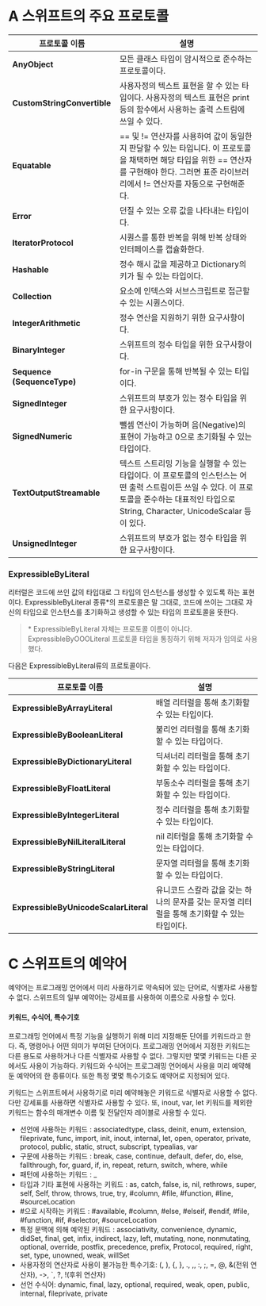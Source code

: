 # A 스위프트의 주요 프로토콜

| 프로토콜 이름               | 설명                                                         |
| --------------------------- | ------------------------------------------------------------ |
| **AnyObject**               | 모든 클래스 타입이 암시적으로 준수하는 프로토콜이다.         |
| **CustomStringConvertible** | 사용자정의 텍스트 표현을 할 수 있는 타입이다. 사용자정의 텍스트 표현은 print 등의 함수에서 사용하는 출력 스트림에 쓰일 수 있다. |
| **Equatable**               | == 및 != 연산자를 사용하여 값이 동일한지 판달할 수 있는 타입니다. 이 프로토콜을 채택하면 해당 타입을 위한 == 연산자를 구현해야 한다. 그러면 표준 라이브러리에서 != 연산자를 자동으로 구현해준다. |
| **Error**                   | 던질 수 있는 오류 값을 나타내는 타입이다.                    |
| **IteratorProtocol**        | 시퀀스를 통한 반복을 위해 반복 상태와 인터페이스를 캡슐화한다. |
| **Hashable**                | 정수 해시 값을 제공하고 Dictionary의 키가 될 수 있는 타입이다. |
| **Collection**              | 요소에 인덱스와 서브스크립트로 접근할 수 있는 시퀀스이다.    |
| **IntegerArithmetic**       | 정수 연산을 지원하기 위한 요구사항이다.                      |
| **BinaryInteger**           | 스위프트의 정수 타입을 위한 요구사항이다.                    |
| **Sequence (SequenceType)** | for-in 구문을 통해 반복될 수 있는 타입이다.                  |
| **SignedInteger**           | 스위프트의 부호가 있는 정수 타입을 위한 요구사항이다.        |
| **SignedNumeric**           | 뺄셈 연산이 가능하며 음(Negative)의 표현이 가능하고 0으로 초기화될 수 있는 타입이다. |
| **TextOutputStreamable**    | 텍스트 스트리밍 기능을 실행할 수 있는 타입이다. 이 프로토콜의 인스턴스는 어떤 출력 스트림이든 쓰일 수 있다. 이 프로토콜을 준수하는 대표적인 타입으로 String, Character, UnicodeScalar 등이 있다. |
| **UnsignedInteger**         | 스위프트의 부호가 없는 정수 타입을 위한 요구사항이다.        |

### ExpressibleByLiteral

리터럴은 코드에 쓰인 값의 타입대로 그 타입의 인스턴스를 생성할 수 있도록 하는 표현이다. ExpressibleByLiteral 종류*의 프로토콜은 말 그대로, 코드에 쓰이는 그대로 자신의 타입으로 인스턴스를 초기화하고 생성할 수 있는 타입의 프로토콜을 뜻한다.                                                                                                                                                                                                                                                                                                                                                                                                                                                                                                                                                                                                                                                                                                                                                                                                                                                                                                                                                                                                                                                                                                                                                                                                                                                                                                                                                                                                                                                                                                                                                                                                                                                                                                                                                                                                                                                                                                                                                                                                                                                                                                                                                                                                                                                                            

> \* ExpressibleByLiteral 자체는 프로토콜 이름이 아니다. ExpressibleByOOOLiteral 프로토콜 타입을 통칭하기 위해 저자가 임의로 사용했다.

다음은 ExpressibleByLiteral류의 프로토콜이다.

| 프로토콜 이름                         | 설명                                                         |
| ------------------------------------- | ------------------------------------------------------------ |
| **ExpressibleByArrayLiteral**         | 배열 리터럴을 통해 초기화할 수 있는 타입이다.                |
| **ExpressibleByBooleanLiteral**       | 불리언 리터럴을 통해 초기화할 수 있는 타입이다.              |
| **ExpressibleByDictionaryLiteral**    | 딕셔너리 리터럴을 통해 초기화할 수 있는 타입이다.            |
| **ExpressibleByFloatLiteral**         | 부동소수 리터럴을 통해 초기화할 수 있는 타입이다.            |
| **ExpressibleByIntegerLiteral**       | 정수 리터럴을 통해 초기화할 수 있는 타입이다.                |
| **ExpressibleByNilLiteralLiteral**    | nil 리터럴을 통해 초기화할 수 있는 타입이다.                 |
| **ExpressibleByStringLiteral**        | 문자열 리터럴을 통해 초기화할 수 있는 타입이다.              |
| **ExpressibleByUnicodeScalarLiteral** | 유니코드 스칼라 값을 갖는 하나의 문자를 갖는 문자열 리터럴을 통해 초기화할 수 있는 타입이다. |



# C 스위프트의 예약어

예약어는 프로그래밍 언어에서 미리 사용하기로 약속되어 있는 단어로, 식별자로 사용할 수 없다. 스위프트의 일부 예약어는 강세표를 사용하여 이름으로 사용할 수 있다. 

#### 키워드, 수식어, 특수기호

프로그래밍 언어에서 특정 기능을 실행하기 위해 미리 지정해둔 단어를 키워드라고 한다. 즉, 명령어나 어떤 의미가 부여된 단어이다. 프로그래밍 언어에서 지정한 키워드는 다른 용도로 사용하거나 다른 식별자로 사용할 수 없다. 그렇지만 몇몇 키워드는 다른 곳에서도 사용이 가능하다. 키워드와 수식어는 프로그래밍 언어에서 사용을 미리 예약해 둔 예약어의 한 종류이다. 또한 특정 몇몇 특수기호도 예약어로 지정되어 있다. 

키워드는 스위프트에서 사용하기로 미리 예약해놓은 키워드로 식별자로 사용할 수 없다. 다만 강세표를 사용하면 식별자로 사용할 수 있다. 또, inout, var, let 키워드를 제외한 키워드는 함수의 매개변수 이름 및 전달인자 레이블로 사용할 수 있다.

- 선언에 사용하는 키워드 : associatedtype, class, deinit, enum, extension, fileprivate, func, import, init, inout, internal, let, open, operator, private, protocol, public, static, struct, subscript, typealias, var
- 구문에 사용하는 키워드 : break, case, continue, default, defer, do, else, fallthrough, for, guard, if, in, repeat, return, switch, where, while
- 패턴에 사용하는 키워드 : _
- 타입과 기타 표현에 사용하는 키워드 : as, catch, false, is, nil, rethrows, super, self, Self, throw, throws, true, try, #column, #file, #function, #line, #sourceLocation
- \#으로 시작하는 키워드 : #available, #column, #else, #elseif, #endif, #file, #function, #if, #selector, #sourceLocation
- 특정 문맥에 의해 예약된 키워드 : associativity, convenience, dynamic, didSet, final, get, infix, indirect, lazy, left, mutating, none, nonmutating, optional, override, postfix, precedence, prefix, Protocol, required, right, set, type, unowned, weak, willSet 
- 사용자정의 연산자로 사용이 불가능한 특수기호: (, ), {, }, ., ,, :, ;, =, @, &(전위 연산자), ->, `, ?, !(후위 연산자)
- 선언 수식어: dynamic, final, lazy, optional, required, weak, open, public, internal, fileprivate, private